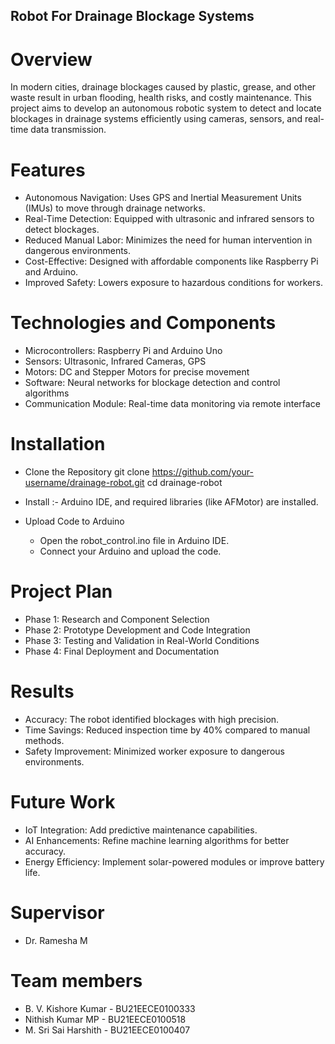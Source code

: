 ## Robot For Drainage Blockage Systems

# Overview
In modern cities, drainage blockages caused by plastic, grease, and other waste result in urban flooding, health risks, and costly maintenance. This project aims to develop an autonomous robotic system to detect and locate blockages in drainage systems efficiently using cameras, sensors, and real-time data transmission.

# Features

* Autonomous Navigation: Uses GPS and Inertial Measurement Units (IMUs) to move through drainage networks.
* Real-Time Detection: Equipped with ultrasonic and infrared sensors to detect blockages.
* Reduced Manual Labor: Minimizes the need for human intervention in dangerous environments.
* Cost-Effective: Designed with affordable components like Raspberry Pi and Arduino.
* Improved Safety: Lowers exposure to hazardous conditions for workers.


# Technologies and Components

* Microcontrollers: Raspberry Pi and Arduino Uno
* Sensors: Ultrasonic, Infrared Cameras, GPS
* Motors: DC and Stepper Motors for precise movement
* Software: Neural networks for blockage detection and control algorithms
* Communication Module: Real-time data monitoring via remote interface

# Installation

* Clone the Repository
  git clone https://github.com/your-username/drainage-robot.git
cd drainage-robot

* Install :-
Arduino IDE, and required libraries (like AFMotor) are installed.

* Upload Code to Arduino
  * Open the robot_control.ino file in Arduino IDE.
  * Connect your Arduino and upload the code.

# Project Plan
 * Phase 1: Research and Component Selection
 * Phase 2: Prototype Development and Code Integration
 * Phase 3: Testing and Validation in Real-World Conditions
 * Phase 4: Final Deployment and Documentation


# Results
 * Accuracy: The robot identified blockages with high precision.
 * Time Savings: Reduced inspection time by 40% compared to manual methods.
 * Safety Improvement: Minimized worker exposure to dangerous environments.

# Future Work
 * IoT Integration: Add predictive maintenance capabilities.
 * AI Enhancements: Refine machine learning algorithms for better accuracy.
 * Energy Efficiency: Implement solar-powered modules or improve battery life.

# Supervisor

  * Dr. Ramesha M

    
# Team members
* B. V. Kishore Kumar - BU21EECE0100333
* Nithish Kumar MP - BU21EECE0100518
* M. Sri Sai Harshith - BU21EECE0100407
